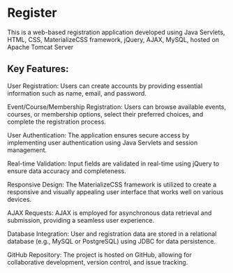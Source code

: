# Register
This is a web-based registration application developed using Java Servlets, HTML, CSS, MaterializeCSS framework, jQuery, AJAX, MySQL, hosted on Apache Tomcat Server

## Key Features:

User Registration: Users can create accounts by providing essential information such as name, email, and password.

Event/Course/Membership Registration: Users can browse available events, courses, or membership options, select their preferred choices, and complete the registration process.

User Authentication: The application ensures secure access by implementing user authentication using Java Servlets and session management.

Real-time Validation: Input fields are validated in real-time using jQuery to ensure data accuracy and completeness.

Responsive Design: The MaterializeCSS framework is utilized to create a responsive and visually appealing user interface that works well on various devices.

AJAX Requests: AJAX is employed for asynchronous data retrieval and submission, providing a seamless user experience.

Database Integration: User and registration data are stored in a relational database (e.g., MySQL or PostgreSQL) using JDBC for data persistence.

GitHub Repository: The project is hosted on GitHub, allowing for collaborative development, version control, and issue tracking.

